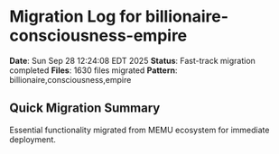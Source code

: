 # Migration Log for billionaire-consciousness-empire

**Date**: Sun Sep 28 12:24:08 EDT 2025
**Status**: Fast-track migration completed
**Files**:     1630 files migrated
**Pattern**: billionaire,consciousness,empire

## Quick Migration Summary
Essential functionality migrated from MEMU ecosystem for immediate deployment.
